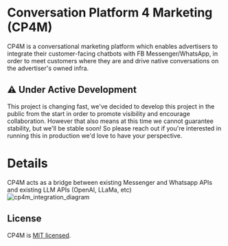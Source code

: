 # Conversation Platform 4 Marketing (CP4M)

CP4M is a conversational marketing platform which enables advertisers to integrate their customer-facing chatbots with FB Messenger/WhatsApp, in order to meet customers where they are and drive native conversations on the advertiser's owned infra.

## ⚠️ Under Active Development
This project is changing fast, we've decided to develop this project in the public from the start in order to promote visibility and encourage collaboration. However that also means at this time we cannot guarantee stability, but we'll be stable soon! So please reach out if you're interested in running this in production we'd love to have your perspective.


# Details
CP4M acts as a bridge between existing Messenger and Whatsapp APIs and existing LLM APIs (OpenAI, LLaMa, etc)  
![cp4m_integration_diagram](https://github.com/facebookincubator/CP4M/assets/6844618/5763d685-dc55-4b58-9d63-a652dcbe03e4)

## License

CP4M is [MIT licensed](./LICENSE).

